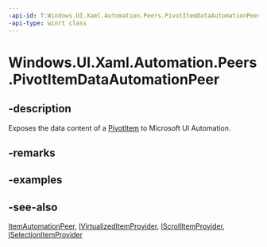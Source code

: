 ```yaml
---
-api-id: T:Windows.UI.Xaml.Automation.Peers.PivotItemDataAutomationPeer
-api-type: winrt class
---
```


<!-- Class syntax.
public class PivotItemDataAutomationPeer : Windows.UI.Xaml.Automation.Peers.ItemAutomationPeer, Windows.UI.Xaml.Automation.Peers.IPivotItemDataAutomationPeer, Windows.UI.Xaml.Automation.Provider.IScrollItemProvider, Windows.UI.Xaml.Automation.Provider.ISelectionItemProvider, Windows.UI.Xaml.Automation.Provider.IVirtualizedItemProvider
-->

# Windows.UI.Xaml.Automation.Peers.PivotItemDataAutomationPeer

## -description
Exposes the data content of a [PivotItem](../windows.ui.xaml.controls/pivotitem.md) to Microsoft UI Automation.



## -remarks

## -examples

## -see-also
[ItemAutomationPeer](itemautomationpeer.md), [IVirtualizedItemProvider](../windows.ui.xaml.automation.provider/ivirtualizeditemprovider.md), [IScrollItemProvider](../windows.ui.xaml.automation.provider/iscrollitemprovider.md), [ISelectionItemProvider](../windows.ui.xaml.automation.provider/iselectionitemprovider.md)
